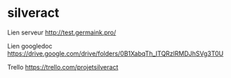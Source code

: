 # silveract

Lien serveur
http://test.germaink.pro/

Lien googledoc
https://drive.google.com/drive/folders/0B1XabqTh_ITQRzlRMDJhSVg3T0U

Trello
https://trello.com/projetsilveract
